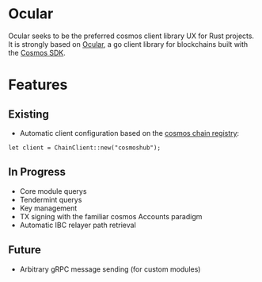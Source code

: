 # Ocular

Ocular seeks to be the preferred cosmos client library UX for Rust projects. It is strongly based on [Ocular](https://github.com/strangelove-ventures/Ocular), a go client library for blockchains built with the [Cosmos SDK](https://github.com/cosmos/cosmos-sdk).

# Features

## Existing
- Automatic client configuration based on the [cosmos chain registry](https://github.com/cosmos/chain-registry):
```
let client = ChainClient::new("cosmoshub");
```
## In Progress
- Core module querys
- Tendermint querys
- Key management
- TX signing with the familiar cosmos Accounts paradigm
- Automatic IBC relayer path retrieval

## Future
- Arbitrary gRPC message sending (for custom modules)
